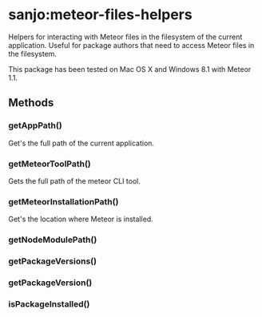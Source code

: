 # sanjo:meteor-files-helpers

Helpers for interacting with Meteor files in the filesystem of the current application.
Useful for package authors that need to access Meteor files in the filesystem.

This package has been tested on Mac OS X and Windows 8.1 with Meteor 1.1.

## Methods

### getAppPath()

Get's the full path of the current application.

### getMeteorToolPath()

Gets the full path of the meteor CLI tool.

### getMeteorInstallationPath()

Get's the location where Meteor is installed.

### getNodeModulePath()

### getPackageVersions()

### getPackageVersion()

### isPackageInstalled()
